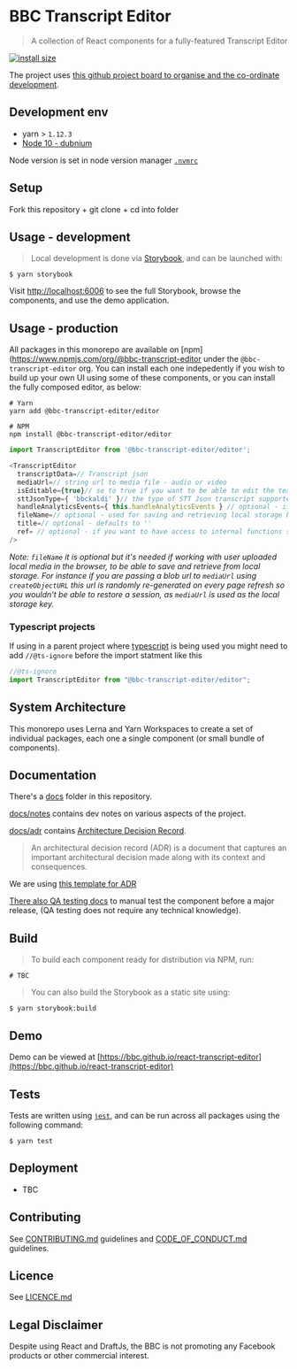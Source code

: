 # BBC Transcript Editor

> A collection of React components for a fully-featured Transcript Editor

[![install size](https://packagephobia.now.sh/badge?p=@bbc/react-transcript-editor)](https://packagephobia.now.sh/result?p=@bbc/react-transcript-editor)

The project uses [this github project board to organise and the co-ordinate development](https://github.com/bbc/react-transcript-editor/projects/1).

## Development env

- yarn > `1.12.3`
- [Node 10 - dubnium](https://scotch.io/tutorials/whats-new-in-node-10-dubnium)

Node version is set in node version manager [`.nvmrc`](https://github.com/creationix/nvm#nvmrc)

## Setup

Fork this repository + git clone + cd into folder

## Usage - development

> Local development is done via [Storybook](https://storybook.js.org/), and can be launched with:

```
$ yarn storybook
```

Visit [http://localhost:6006](http://localhost:6006) to see the full Storybook, browse the components, and use the demo application.

## Usage - production

All packages in this monorepo are available on [npm](https://www.npmjs.com/org/@bbc-transcript-editor under the `@bbc-transcript-editor` org. You can install each one indepedently if you wish to build up your own UI using some of these components, or you can install the fully composed editor, as below:

```
# Yarn
yarn add @bbc-transcript-editor/editor

# NPM
npm install @bbc-transcript-editor/editor
```

```js
import TranscriptEditor from '@bbc-transcript-editor/editor';

<TranscriptEditor
  transcriptData=// Transcript json
  mediaUrl=// string url to media file - audio or video
  isEditable={true}// se to true if you want to be able to edit the text
  sttJsonType={ 'bbckaldi' }// the type of STT Json transcript supported.
  handleAnalyticsEvents={ this.handleAnalyticsEvents } // optional - if you want to collect analytics events.
  fileName=// optional - used for saving and retrieving local storage blob files
  title=// optional - defaults to ''
  ref= // optional - if you want to have access to internal functions such as retrieving content from the editor. eg to save to a server/db.
/>
```

_Note: `fileName` it is optional but it's needed if working with user uploaded local media in the browser, to be able to save and retrieve from local storage. For instance if you are passing a blob url to `mediaUrl` using `createObjectURL` this url is randomly re-generated on every page refresh so you wouldn't be able to restore a session, as `mediaUrl` is used as the local storage key._

### Typescript projects

If using in a parent project where [typescript](https://www.typescriptlang.org/) is being used you might need to add `//@ts-ignore` before the import statment like this

```js
//@ts-ignore
import TranscriptEditor from "@bbc-transcript-editor/editor";
```

## System Architecture

This monorepo uses Lerna and Yarn Workspaces to create a set of individual packages, each one a single component (or small bundle of components).

## Documentation

There's a [docs](./docs) folder in this repository.

[docs/notes](./docs/notes) contains dev notes on various aspects of the project.

[docs/adr](./docs/adr) contains [Architecture Decision Record](https://github.com/joelparkerhenderson/architecture_decision_record).

> An architectural decision record (ADR) is a document that captures an important architectural decision made along with its context and consequences.

We are using [this template for ADR](https://gist.github.com/iaincollins/92923cc2c309c2751aea6f1b34b31d95)

[There also QA testing docs](./docs/qa/README.md) to manual test the component before a major release, (QA testing does not require any technical knowledge).

## Build

> To build each component ready for distribution via NPM, run:

```
# TBC
```

> You can also build the Storybook as a static site using:

```
$ yarn storybook:build
```

## Demo

Demo can be viewed at [https://bbc.github.io/react-transcript-editor](https://bbc.github.io/react-transcript-editor)

## Tests

Tests are written using [`jest`](https://jestjs.io/), and can be run across all packages using the following command:

```
$ yarn test
```

## Deployment

- TBC

## Contributing

See [CONTRIBUTING.md](./CONTRIBUTING.md) guidelines and [CODE_OF_CONDUCT.md](./CODE_OF_CONDUCT.md) guidelines.

## Licence

See [LICENCE.md](./LICENCE.md)

## Legal Disclaimer

Despite using React and DraftJs, the BBC is not promoting any Facebook products or other commercial interest.

